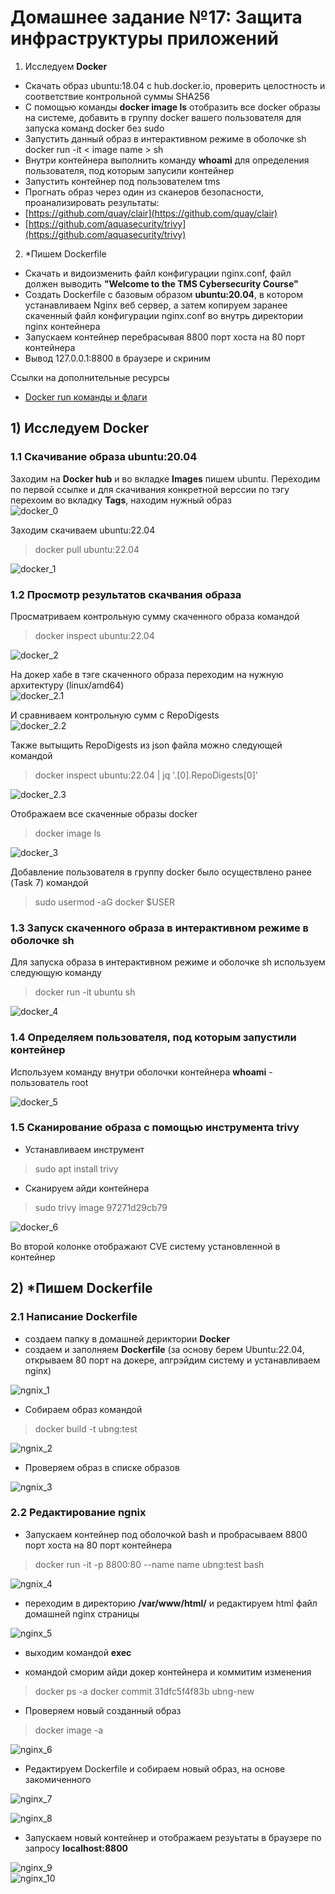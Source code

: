 # Домашнее задание №17: Защита инфраструктуры приложений  
1) Исследуем **Docker**  
- Скачать образ ubuntu:18.04 с hub.docker.io, проверить целостность и соответствие контрольной суммы SHA256  
- С помощью команды **docker image ls** отобразить все docker образы на системе, добавить в группу docker вашего пользователя для запуска команд docker без sudo  
- Запустить данный образ в интерактивном режиме в оболочке sh docker run -it < image name > sh  
- Внутри контейнера выполнить команду **whoami** для определения пользователя, под которым запусили контейнер  
- Запустить контейнер под пользователем tms  
- Прогнать образ через один из сканеров безопасности, проанализировать результаты:  
- [https://github.com/quay/clair](https://github.com/quay/clair)  
- [https://github.com/aquasecurity/trivy](https://github.com/aquasecurity/trivy)  

2) *Пишем Dockerfile  
- Скачать и видоизменить файл конфигурации nginx.conf, файл должен выводить **"Welcome to the TMS Cybersecurity Course"**   
- Создать Dockerfile с базовым образом **ubuntu:20.04**, в котором устанавливаем Nginx веб сервер, а затем копируем заранее скаченный файл конфигурации nginx.conf во внутрь директории nginx контейнера   
- Запускаем контейнер перебрасывая 8800 порт хоста на 80 порт контейнера   
- Вывод 127.0.0.1:8800 в браузере и скриним  

Ссылки на дополнительные ресурсы  
- [Docker run команды и флаги](https://docs.docker.com/engine/containers/run/)  


## 1) Исследуем Docker  
### 1.1 Скачивание образа ubuntu:20.04  
Заходим на **Docker hub** и во вкладке **Images** пишем ubuntu. Переходим по первой ссылке и для скачивания конкретной верссии по тэгу перехоим во вкладку **Tags**, находим нужный образ  
![docker_0](https://github.com/StsiapanSikorsky/Cybersecurity_TMScourse/blob/main/Task_17/img/docker_0.png)  

Заходим скачиваем ubuntu:22.04  
>docker pull ubuntu:22.04  

![docker_1](https://github.com/StsiapanSikorsky/Cybersecurity_TMScourse/blob/main/Task_17/img/docker_1.png)   

### 1.2 Просмотр результатов скачвания образа  
Просматриваем контрольную сумму скаченного образа командой
>docker inspect ubuntu:22.04  

![docker_2](https://github.com/StsiapanSikorsky/Cybersecurity_TMScourse/blob/main/Task_17/img/docker_2.png)   

На докер хабе в тэге скаченного образа переходим на нужную архитектуру (linux/amd64)  
![docker_2.1](https://github.com/StsiapanSikorsky/Cybersecurity_TMScourse/blob/main/Task_17/img/docker_2.1.png)  

И сравниваем контрольную сумм с RepoDigests  
![docker_2.2](https://github.com/StsiapanSikorsky/Cybersecurity_TMScourse/blob/main/Task_17/img/docker_2.2.png)  

Также вытыщить RepoDigests из json файла можно следующей командой  
>docker inspect ubuntu:22.04 | jq '.[0].RepoDigests[0]'  

![docker_2.3](https://github.com/StsiapanSikorsky/Cybersecurity_TMScourse/blob/main/Task_17/img/docker_2.3.png)  

Отображаем все скаченные образы docker  
>docker image ls  

![docker_3](https://github.com/StsiapanSikorsky/Cybersecurity_TMScourse/blob/main/Task_17/img/docker_3.png)  

Добавление пользователя в группу docker было осуществлено ранее (Task 7) командой  
>sudo usermod -aG docker $USER  

### 1.3 Запуск скаченного образа в интерактивном режиме в оболочке **sh**  
Для запуска образа в интерактивном режиме и оболочке sh используем следующую команду  
>docker run -it ubuntu sh  

![docker_4](https://github.com/StsiapanSikorsky/Cybersecurity_TMScourse/blob/main/Task_17/img/docker_4.png)  

### 1.4 Определяем пользователя, под которым запустили контейнер  
Используем команду внутри оболочки контейнера **whoami** - пользователь root  

![docker_5](https://github.com/StsiapanSikorsky/Cybersecurity_TMScourse/blob/main/Task_17/img/docker_5.png)  

### 1.5 Сканирование образа с помощью инструмента **trivy**  
- Устанавливаем инструмент  
>sudo apt install trivy  

- Сканируем айди контейнера  
>sudo trivy image 97271d29cb79  

![docker_6](https://github.com/StsiapanSikorsky/Cybersecurity_TMScourse/blob/main/Task_17/img/docker_6.png)  

Во второй колонке отображают CVE систему установленной в контейнер


## 2) *Пишем Dockerfile 
### 2.1 Написание Dockerfile  
- создаем папку в домашней дериктории **Docker**  
- создаем и заполняем **Dockerfile** (за основу берем Ubuntu:22.04, открываем 80 порт на докере, апгрэйдим систему и устанавливаем nginx)  

![ngnix_1](https://github.com/StsiapanSikorsky/Cybersecurity_TMScourse/blob/main/Task_17/img/nginx_1.png)  

- Собираем образ командой  
>docker build -t ubng:test  

![ngnix_2](https://github.com/StsiapanSikorsky/Cybersecurity_TMScourse/blob/main/Task_17/img/nginx_2.png)

- Проверяем образ в списке образов  

![ngnix_3](https://github.com/StsiapanSikorsky/Cybersecurity_TMScourse/blob/main/Task_17/img/nginx_3.png)  

### 2.2 Редактирование ngnix  
- Запускаем контейнер под оболочкой bash и пробрасываем 8800 порт хоста на 80 порт контейнера   
>docker run -it -p 8800:80 --name name ubng:test bash  

![ngnix_4](https://github.com/StsiapanSikorsky/Cybersecurity_TMScourse/blob/main/Task_17/img/nginx_4.png)  

- переходим в директорию **/var/www/html/** и редактируем html файл домашней nginx страницы  

![nginx_5](https://github.com/StsiapanSikorsky/Cybersecurity_TMScourse/blob/main/Task_17/img/nginx_5.png)    

- выходим командой **exec**  

- командой сморим айди докер контейнера и коммитим изменения  
>docker ps -a
docker commit 31dfc5f4f83b ubng-new  

- Проверяем новый созданный образ  
>docker image -a  

![nginx_6](https://github.com/StsiapanSikorsky/Cybersecurity_TMScourse/blob/main/Task17/img/nginx_6.png)  

- Редактируем Dockerfile и собираем новый образ, на основе закомиченного  

![nginx_7](https://github.com/StsiapanSikorsky/Cybersecurity_TMScourse/blob/main/Task_17/img/nginx_7.png)  

![nginx_8](https://github.com/StsiapanSikorsky/Cybersecurity_TMScourse/blob/main/Task_17/img/nginx_8.png)  

- Запускаем новый контейнер и отображаем резуьтаты в браузере по запросу **localhost:8800**    

![nginx_9](https://github.com/StsiapanSikorsky/Cybersecurity_TMScourse/blob/main/Task_17/img/nginx_9.png)  
![nginx_10](https://github.com/StsiapanSikorsky/Cybersecurity_TMScourse/blob/main/Task_17/img/nginx_10.png)  
